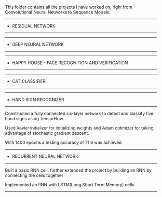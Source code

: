 This folder contains all the projects I have worked on, right from Convolutional Neural Networks to Sequence Models.

--------------------------------------------------------------------------------------------------------------------------
- RESIDUAL NETWORK
--------------------------------------------------------------------------------------------------------------------------

--------------------------------------------------------------------------------------------------------------------------
- DEEP NEURAL NETWORK
--------------------------------------------------------------------------------------------------------------------------

--------------------------------------------------------------------------------------------------------------------------
- HAPPY HOUSE - FACE RECOGNITION AND VERIFICATION
--------------------------------------------------------------------------------------------------------------------------

--------------------------------------------------------------------------------------------------------------------------
- CAT CLASSIFIER
--------------------------------------------------------------------------------------------------------------------------

--------------------------------------------------------------------------------------------------------------------------
- HAND SIGN RECOGNIZER
--------------------------------------------------------------------------------------------------------------------------
Constructed a fully connected six-layer network to detect and classify five hand signs using TensorFlow.

Used Xavier initializer for initializing weights and Adam optimizer for taking advantage of stochastic gradient descent.

With 1400 epochs a testing accuracy of 71.6 was achieved.

--------------------------------------------------------------------------------------------------------------------------
- RECURRENT NEURAL NETWORK
--------------------------------------------------------------------------------------------------------------------------
Built a basic RNN cell, further extended the project by building an RNN by connecting the cells together

Implemented an RNN with LSTM(Long Short Term Memory) cells.

--------------------------------------------------------------------------------------------------------------------------
